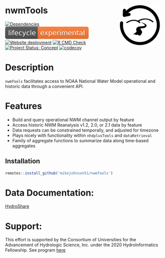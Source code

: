 
<!-- README.md is generated from README.Rmd. Please edit that file -->

# nwmTools <img src="man/figures/logo.png" width=130 height = 130 align="right" />

<!-- badges: start -->

[![Dependencies](https://img.shields.io/badge/dependencies-11/65-red?style=flat)](#)
[![LifeCycle](man/figures/lifecycle/lifecycle-experimental.svg)](https://lifecycle.r-lib.org/articles/stages.html#experimental)
[![Website
deployment](https://github.com/mikejohnson51/nwmTools/actions/workflows/pkgdown.yaml/badge.svg)](https://github.com/mikejohnson51/nwmTools/actions/workflows/pkgdown.yaml)
[![R CMD
Check](https://github.com/mikejohnson51/nwmTools/actions/workflows/R-CMD-check.yaml/badge.svg)](https://github.com/mikejohnson51/nwmTools/actions/workflows/R-CMD-check.yaml)
[![Project Status:
Concept](https://www.repostatus.org/badges/latest/concept.svg)](https://www.repostatus.org/#concept)
[![codecov](https://codecov.io/gh/mikejohnson51/nwmTools/branch/master/graph/badge.svg?token=H5YHXYZ1WH)](https://codecov.io/gh/mikejohnson51/nwmTools)
<!-- badges: end -->

# Description

`nwmTools` facilitates access to NOAA National Water Model operational
and historic data through a convenient API.

# Features

- Build and query operational NWM channel output by feature
- Access historic NWM Reanalysis v1.2, 2.0, or 2.1 data by feature
- Data requests can be constrained temporally, and adjusted for timezone
- Plays nicely with functionality within `nhdplusTools` and
  `dataRetrieval`
- Family of aggregate functions to summarize data along time-based
  aggregates

## Installation

``` r
remotes::install_github('mikejohnson51/nwmTools')
```

# Data Documentation:

[HydroShare](https://www.hydroshare.org/resource/89b0952512dd4b378dc5be8d2093310f/)

# Support:

This effort is supported by the Consortium of Universities for the
Advancement of Hydrologic Science, Inc. under the 2020 HydroInformatics
Fellowship. See program
[here](https://www.cuahsi.org/data-models/hydroinformatics-innovation-fellowship/)
